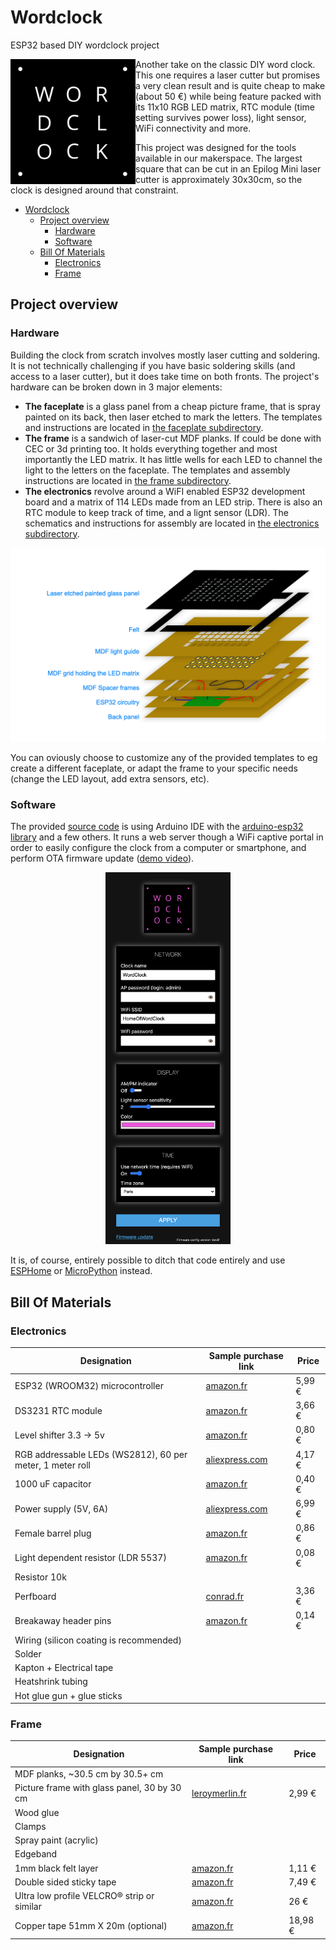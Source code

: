 # Wordclock
ESP32 based DIY wordclock project

<img src="images/logo.svg" width="200" align="left">

Another take on the classic DIY word clock. This one requires a laser cutter but promises a very clean result and is quite cheap to make (about 50 €) while being feature packed with its 11x10 RGB LED matrix, RTC module (time setting survives power loss), light sensor, WiFi connectivity and more.

This project was designed for the tools available in our makerspace. The largest square that can be cut in an Epilog Mini laser cutter is approximately 30x30cm, so the clock is designed around that constraint.

- [Wordclock](#wordclock)
  * [Project overview](#project-overview)
    + [Hardware](#hardware)
    + [Software](#software)
  * [Bill Of Materials](#bill-of-materials)
    + [Electronics](#electronics)
    + [Frame](#frame)

## Project overview

### Hardware 

Building the clock from scratch involves mostly laser cutting and soldering. It is not technically challenging if you have basic soldering skills (and access to a laser cutter), but it does take time on both fronts. The project's hardware can be broken down in 3 major elements:

- __The faceplate__ is a glass panel from a cheap picture frame, that is spray painted on its back, then laser etched to mark the letters. The templates and instructions are located in [the faceplate subdirectory](hardware/faceplate/README.md).
- __The frame__ is a sandwich of laser-cut MDF planks. If could be done with CEC or 3d printing too. It holds everything together and most importantly the LED matrix. It has little wells for each LED to channel the light to the letters on the faceplate. The templates and assembly instructions are located in [the frame subdirectory](hardware/frame/README.md).
- __The electronics__ revolve around a WiFI enabled ESP32 development board and a matrix of 114 LEDs made from an LED strip. There is also an RTC module to keep track of time, and a lignt sensor (LDR). The schematics and instructions for assembly are located in [the electronics subdirectory](hardware/frame/README.md).

![](images/breakdown.png)

You can oviously choose to customize any of the provided templates to eg create a different faceplate, or adapt the frame to your specific needs (change the LED layout, add extra sensors, etc).

### Software

The provided [source code](software/README.md) is using Arduino IDE with the [arduino-esp32 library](https://github.com/espressif/arduino-esp32) and a few others. It runs a web server though a WiFi captive portal in order to easily configure the clock from a computer or smartphone, and perform OTA firmware update ([demo video](https://youtu.be/WF_X5soabm0)).

<p align="center">
  <img src="images/webui.png" width="200">
</p>

It is, of course, entirely possible to ditch that code entirely and use [ESPHome](https://esphome.io/) or [MicroPython](https://docs.micropython.org/en/latest/esp32/tutorial/intro.html) instead. 

## Bill Of Materials

### Electronics

| Designation | Sample purchase link | Price |  
| ----------- | -------------------- | ------|  
ESP32 (WROOM32) microcontroller | [amazon.fr](https://www.amazon.fr/gp/product/B06XWVS2SJ/ref=ox_sc_act_title_6?smid=A3OY00ITR6XRNR&psc=1) | 5,99 € |
DS3231 RTC module | [amazon.fr](https://www.amazon.fr/gp/product/B07DK5M5VW/) | 3,66 € |
Level shifter 3.3 -> 5v | [amazon.fr](https://www.amazon.fr/gp/product/B07LG6RK7L) | 0,80 € |
RGB addressable LEDs (WS2812), 60 per meter, 1 meter roll | [aliexpress.com](https://www.aliexpress.com/item/32958709980.html?spm=2114.search0104.3.35.2a616adcbmvvSU&ws_ab_test=searchweb0_0%2Csearchweb201602_4_10065_10130_10068_10547_319_317_10545_10696_10084_453_454_10083_10618_10307_10821_537_10302_536_10059_10884_10887_321_322_10103%2Csearchweb201603_53%2CppcSwitch_0&algo_expid=2a4f6a2a-c5bc-4435-a3ff-21b692aed5ff-7&algo_pvid=2a4f6a2a-c5bc-4435-a3ff-21b692aed5ff) | 4,17 € |
1000 uF capacitor | [amazon.fr](https://www.amazon.fr/gp/product/B01M4IUST7) | 0,40 € |
Power supply (5V, 6A) | [aliexpress.com](https://fr.aliexpress.com/item/32835554243.html) | 6,99 € |
Female barrel plug | [amazon.fr](https://www.amazon.fr/gp/product/B06XPBKC37) | 0,86 € |
Light dependent resistor (LDR 5537) | [amazon.fr](https://www.amazon.fr/gp/product/B074QLFCF6/) | 0,08 € |
Resistor 10k |
Perfboard | [conrad.fr](https://www.conrad.fr/p/platine-dexperimentation-rademacher-wr-typ-908-1-vk-c-908-1-ep-epoxy-l-x-l-80-mm-x-50-mm-35-m-pas-254-mm-1-pcs-527309) | 3,36 € |
Breakaway header pins | [amazon.fr](https://www.amazon.fr/gp/product/B07C3W8DGZ/ref=ppx_yo_dt_b_asin_title_o03_s00?ie=UTF8&psc=1) | 0,14 € |
Wiring (silicon coating is recommended) |
Solder |  
Kapton + Electrical tape |
Heatshrink tubing |
Hot glue gun + glue sticks |

### Frame

| Designation | Sample purchase link | Price |  
| ----------- | -------------------- | ------| 
MDF planks, ~30.5 cm by 30.5+ cm | 
Picture frame with glass panel, 30 by 30 cm | [leroymerlin.fr](https://www.leroymerlin.fr/v3/p/produits/cadre-clip-30-x-30-cm-e1500701594) | 2,99 € |
Wood glue |
Clamps |
Spray paint (acrylic) |
Edgeband |
1mm black felt layer | [amazon.fr](https://www.amazon.fr/dp/B07LFJNLZ9/) | 1,11 € |
Double sided sticky tape | [amazon.fr](https://www.amazon.fr/dp/B077N3KV8K) | 7,49 € |
Ultra low profile VELCRO® strip or similar | [amazon.fr](https://www.amazon.fr/dp/B0728LKFGM/ref=pe_3044141_189395771_TE_dp_1) | 26 € |
Copper tape 51mm X 20m (optional) | [amazon.fr](https://www.amazon.fr/gp/product/B01MTQA0O6/ref=ppx_od_dt_b_asin_title_s00?ie=UTF8&psc=1) | 18,98 € |